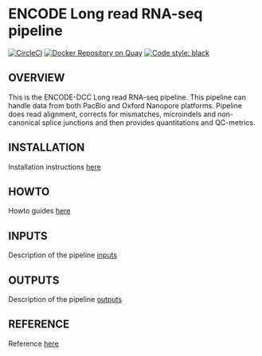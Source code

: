 # ENCODE Long read RNA-seq pipeline

[![CircleCI](https://circleci.com/gh/ENCODE-DCC/long-read-rna-pipeline/tree/dev1.svg?style=svg)](https://circleci.com/gh/ENCODE-DCC/long-read-rna-pipeline/tree/dev1) [![Docker Repository on Quay](https://quay.io/repository/encode-dcc/long-read-rna-pipeline/status "Docker Repository on Quay")](https://quay.io/repository/encode-dcc/long-read-rna-pipeline) [![Code style: black](https://img.shields.io/badge/code%20style-black-000000.svg)](https://github.com/python/black)

## OVERVIEW
This is the ENCODE-DCC Long read RNA-seq pipeline. This pipeline can handle data from both PacBio and Oxford Nanopore platforms. Pipeline does read alignment, corrects for mismatches, microindels and non-canonical splice junctions and then provides quantitations and QC-metrics.

## INSTALLATION
Installation instructions [here](docs/installation.md)

## HOWTO
Howto guides [here](docs/howto.md)

## INPUTS
Description of the pipeline [inputs](docs/reference.md#inputs)

## OUTPUTS
Description of the pipeline [outputs](docs/reference.md#outputs)

## REFERENCE
Reference [here](docs/reference.md)